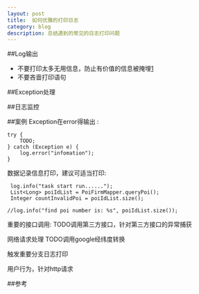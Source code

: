 ```yaml
---
layout: post
title:  如何优雅的打印日志
category: blog
description: 总结遇到的常见的日志打印问题
---
```


##Log输出
+ 不要打印太多无用信息，防止有价值的信息被掩埋[1]
+ 不要吝啬打印语句

##Exception处理

##日志监控

##案例
Exception在error得输出 :

    try {
        TODO;
    } catch (Exception e) {
        log.error("infomation");
    }
    
数据记录信息打印，建议可适当打印:

     log.info("task start run......");
     List<Long> poiIdList = PoiFirmMapper.queryPoi();
     Integer countInvalidPoi = poiIdList.size();

    //log.info("find poi number is: %s", poiIdList.size());

重要的接口调用:
TODO调用第三方接口，针对第三方接口的异常捕获

网络请求处理
TODO调用google经纬度转换

触发重要分支日志打印

用户行为，针对http请求

##参考

[1]:  http://www.iobusy.com/post/1cae775f_28dd64e "optimal logging"










